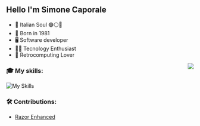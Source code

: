 ### <h2> Hello I'm Simone Caporale

  - 🍝 Italian Soul 🟢⚪🔴
  - 🧒 Born in 1981
  - 🖥️ Software developer
  - 👨‍💻 Tecnology Enthusiast
  - 💾 Retrocomputing Lover

 <img align="right" src="https://github-readme-stats.vercel.app/api?username=caporalesimone&show_icons=true">
  
### 🎓 My skills:

![My Skills](https://skillicons.dev/icons?i=azure,c,cpp,cs,java,maven,linux,bash,git,github,githubactions,docker,visualstudio,vscode,arduino,raspberrypi&perline=5)

### 🛠️ Contributions:
  - [Razor Enhanced](https://github.com/RazorEnhanced/RazorEnhanced)
  
